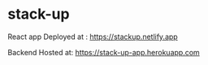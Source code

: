 # stack-up
React app Deployed at : https://stackup.netlify.app

Backend Hosted at: https://stack-up-app.herokuapp.com
